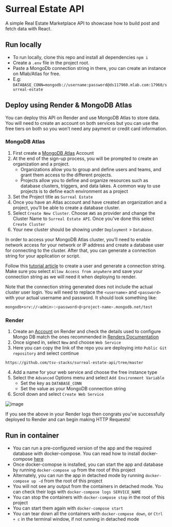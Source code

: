 # Surreal Estate API

A simple Real Estate Marketplace API to showcase how to build post and fetch data with React.

## Run locally

- To run locally, clone this repo and install all dependencies `npm i`
- Create a `.env` file in the project root.
- Paste a MongoDb connection string in there, you can create an instance on Mlab/Atlas for free.
- E.g: `DATABASE_CONN=mongodb://username:password@ds117960.mlab.com:17960/surreal-estate`

## Deploy using Render & MongoDB Atlas

You can deploy this API on Render and use MongoDB Atlas to store data. You will need to create an account on both services but you can use the free tiers on both so you won’t need any payment or credit card information.

### MongoDB Atlas

1. First create a [MongoDB Atlas](https://www.mongodb.com/cloud/atlas/register) Account
2. At the end of the sign-up process, you will be prompted to create an organization and a project.
   - Organizations allow you to group and define users and teams, and grant them access to the different projects.
   - Projects allow you to define and organize resources such as database clusters, triggers, and data lakes. A common way to use projects is to define each environment as a project
3. Set the Project title as `Surreal Estate`
4. Once you have an Atlas account and have created an organization and a project, you’ll be able to create a database cluster.
5. Select `Create New Cluster`. Choose `AWS` as provider and change the Cluster Name to `Surreal Estate API`. Once you've done this select `Create Cluster`
6. Your new cluster should be showing under `Deployment` > `Database`.

In order to access your MongoDB Atlas cluster, you’ll need to enable network access for your network or IP address and create a database user for connecting to the cluster. After that, you can generate a connection string for your application or script.

Follow this [tutorial article](https://www.mongodb.com/basics/mongodb-atlas-tutorial) to create a user and generate a connection string. Make sure you select `Allow Access from anywhere` and save your connection string as we will need it when deploying to render.

Note that the connection string generated does not include the actual cluster user login. You will need to replace the `<username>` and `<password>` with your actual username and password. It should look something like:

```bash
mongodb+srv://<admin>:<password>@<project-name>.mongodb.net/test
```

### Render

1. Create an [Account](https://dashboard.render.com/) on Render and check the details used to configure Mongo DB match the ones recommended in [Renders Documentation](https://render.com/docs/connect-to-mongodb-atlas)
2. Once signed in, select `New` and choose `Web Service`
3. Here you can copy the link of the repo you are deploying into `Public Git repository` and select continue

```
https://github.com/tsv-stacks/surreal-estate-api/tree/master
```

4. Add a name for your web service and choose the free instance type
5. Select the `Advanced` Options menu and select `Add Environment Variable`
   - Set the key as `DATABASE_CONN`
   - Set the value as your MongoDB connection string
6. Scroll down and select `Create Web Service`

![image](https://user-images.githubusercontent.com/113384739/231850830-12a78545-66c8-44ac-ac39-11846323c0d2.png)

If you see the above in your Render logs then congrats you've successfully deployed to Render and can begin making HTTP Requests!

## Run in container

- You can run a pre-configured version of the app and the required database with docker-compose. You can read how to install docker-compose [here](https://docs.docker.com/compose/install/)
- Once docker-comopse is installed, you can start the app and database by running `docker-compose up` from the root of this project
- Alternately, you can run the app in detached mode by running `docker-compose up -d` from the root of this project
- You will not see any output from the containers in detached mode. You can check their logs with `docker-compose logs SERVICE_NAME`
- You can stop the containers with `docker-compose stop` in the root of this project
- You can start them again with `docker-compose start`
- You can tear down all the containers with `docker-compose down`, or `Ctrl + c` in the terminal window, if not running in detached mode

